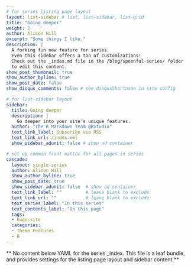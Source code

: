 ```yaml
---
# for series listing page layout
layout: list-sidebar # list, list-sidebar, list-grid
title: "Going deeper"
weight: 2
author: Alison Hill
excerpt: "Some things I like."
description: |
  A forking fun new feature for series. 
  Even this sidebar offers a ton of customizations!
  Check out the _index.md file in the /blog/spoonful-series/ folder 
  to edit this content.
show_post_thumbnail: true
show_author_byline: true
show_post_date: false
show_disqus_comments: false # see disqusShortname in site config

# for list-sidebar layout
sidebar: 
  title: Going deeper
  description: |
    Go deeper into your site's unique features.
  author: "The R Markdown Team @RStudio"
  text_link_label: Subscribe via RSS
  text_link_url: /index.xml
  show_sidebar_adunit: false # show ad container

# set up common front matter for all pages in series
cascade:
  layout: single-series
  author: Alison Hill        
  show_author_byline: true
  show_post_date: true
  show_sidebar_adunit: false  # show ad container
  text_link_label: ""         # leave blank to exclude
  text_link_url: ""           # leave blank to exclude
  text_series_label: "In this series" 
  text_contents_label: "On this page" 
  tags:
  - hugo-site
  categories:
  - Theme Features
  - R
---
```


** No content below YAML for the series _index. This file is a leaf bundle, and provides settings for the listing page layout and sidebar content.**